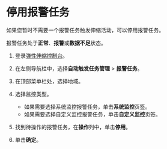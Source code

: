 # 停用报警任务

如果您暂时不需要一个报警任务触发伸缩活动，可以停用报警任务。

报警任务处于**正常**、**报警**或**数据不足**状态。

1.  登录[弹性伸缩控制台](https://essnew.console.aliyun.com/)。

2.  在左侧导航栏中，选择**自动触发任务管理** \> **报警任务**。

3.  在顶部菜单栏处，选择地域。

4.  选择监控类型。

    -   如果需要选择系统监控报警任务，单击**系统监控**页签。
    -   如果需要选择自定义监控报警任务，单击**自定义监控**页签。
5.  找到待操作的报警任务，在**操作**列中，单击**停用**。

6.  单击**确定**。


